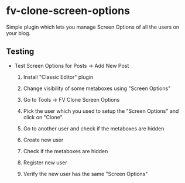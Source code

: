 fv-clone-screen-options
=======================

Simple plugin which lets you manage Screen Options of all the users on your blog.

## Testing

* Test Screen Options for Posts -> Add New Post

  1. Install "Classic Editor" plugin

  2. Change visibility of some metaboxes using "Screen Options"

  3. Go to Tools -> FV Clone Screen Options

  4. Pick the user which you used to setup the "Screen Options" and click on "Clone".

  5. Go to another user and check if the metaboxes are hidden

  6. Create new user

  7. Check if the metaboxes are hidden

  8. Register new user

  9. Verify the new user has the same "Screen Options"